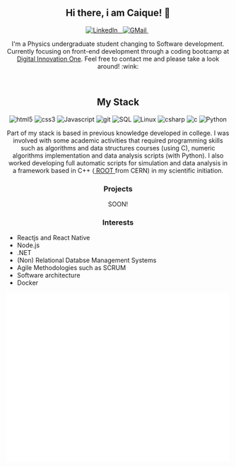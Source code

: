 <h2 align="center"> Hi there, i am Caique! 👋 </h2>

<p align="center">
    <a target="_blank" href="https://www.linkedin.com/in/caique-campos1996/" > 
        <img src="https://www.flaticon.com/svg/vstatic/svg/174/174857.svg?token=exp=1610834538~hmac=f00d65f9150435271e86a7f2cbcaa5ee" alt="LinkedIn"  width="25px"/> 
        &nbsp;
    </a>

  <a target="_blank" href="mailto:kaique.campos13@gmail.com"> 
    <img src="https://www.flaticon.com/svg/vstatic/svg/281/281769.svg?token=exp=1610834594~hmac=3d91c7dbfc088c22d719bd95a8dca65f" alt="GMail" width="25px">
  </a>
  &nbsp;

  <!--<a target="_blank" href="https://github.com/Oliveiras96"> 
     <img src="https://www.flaticon.com/svg/vstatic/svg/733/733609.svg?token=exp=1610838760~hmac=de205bfdd1b8e0ed16e6cc5cd3a5251a" alt="GitHub" width="25px">
  </a>
  &nbsp; -->

</p>


<!-- <h3 align="center"> I am Caique! </h3> -->

<p align="center">
 I'm a Physics undergraduate student changing to Software development. Currently focusing on front-end development through a coding bootcamp at <a target="_blanck" href="https://digitalinnovation.one/">Digital Innovation One</a>. Feel free to contact me and please take a look around! :wink:
</p>

<br>
 
<h2 align="center"> My Stack </h2>

<p align="center">
  
  <img src="" alt="html5" width="35px">
 
  <img src="" alt="css3" width="35px">
 
  <img src="" alt="Javascript" width="35px">
  
  <img src="" alt="git" width="35px">
  
  <img src="" alt="SQL" width="35px">
  
  <img src="" alt="Linux" width="35px">

  <img src="" alt="csharp" width="35px">
 
  <img src="" alt="c" width="35px">
  
  <img src="" alt="Python" width="35px">
  
</p>

<p align="center">
  Part of my stack is based in previous knowledge developed in college. 
  I was involved with some academic activities that required programming skills 
  such as algorithms and data structures courses (using C), numeric 
  algorithms implementation and data analysis scripts (with Python).
  I also worked developing full automatic scripts for simulation and data 
  analysis in a framework based in C++ 
  (<a target="_blank" href="https://root.cern/"> ROOT </a> from CERN) in my scientific initiation.
</p>


<h3 align="center"> Projects </h3>

<p align="center">
  SOON!
</p>

<h3 align="center"> Interests </h3>
<ul>
  <li> Reactjs and React Native </li>
  <li> Node.js </li>
  <li> .NET </li>
  <li> (Non) Relational Databse Management Systems </li>
  <li> Agile Methodologies such as SCRUM </li>
  <li> Software architecture </li>
  <li> Docker </li>
  
</ul>


<!-- Metrics -->
<p align="center">
    <img src="https://github.com/Oliveiras96/Oliveiras96/blob/main/github-metrics.svg" alt="metrics"> 
</p>

